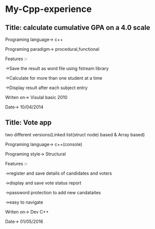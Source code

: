 # My-Cpp-experience

## Title: calculate cumulative GPA on a 4.0 scale

Programing language-> c++

Programing paradigm-> procedural,functional

Features :-

->Save the result as word file using fstream library

->Calculate for more than one student at a time

->Display result after each subject entry

Writen on-> Visulal basic 2010

Date-> 10/04/2014



## Title: Vote app
two different versions(Linked list(struct node) based & Array based)

Programing language-> c++(console)

Programing style->  Structural

Features :-

  ->register and save details of candidates and voters 
  
  ->display and save vote status report
  
  ->password protection to add new candataites
  
  ->easy to navigate
  
Writen on-> Dev C++

Date-> 01/05/2016

